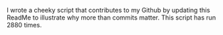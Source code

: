 I wrote a cheeky script that contributes to my Github by updating this ReadMe to illustrate why more than commits matter. This script has run 2880 times.